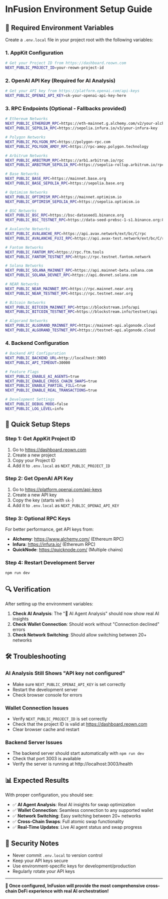 # InFusion Environment Setup Guide

## 🔧 **Required Environment Variables**

Create a `.env.local` file in your project root with the following variables:

### **1. AppKit Configuration**
```bash
# Get your Project ID from https://dashboard.reown.com
NEXT_PUBLIC_PROJECT_ID=your-reown-project-id
```

### **2. OpenAI API Key (Required for AI Analysis)**
```bash
# Get your API key from https://platform.openai.com/api-keys
NEXT_PUBLIC_OPENAI_API_KEY=sk-your-openai-api-key-here
```

### **3. RPC Endpoints (Optional - Fallbacks provided)**
```bash
# Ethereum Networks
NEXT_PUBLIC_ETHEREUM_RPC=https://eth-mainnet.g.alchemy.com/v2/your-alchemy-key
NEXT_PUBLIC_SEPOLIA_RPC=https://sepolia.infura.io/v3/your-infura-key

# Polygon Networks
NEXT_PUBLIC_POLYGON_RPC=https://polygon-rpc.com
NEXT_PUBLIC_POLYGON_AMOY_RPC=https://rpc-amoy.polygon.technology

# Arbitrum Networks
NEXT_PUBLIC_ARBITRUM_RPC=https://arb1.arbitrum.io/rpc
NEXT_PUBLIC_ARBITRUM_SEPOLIA_RPC=https://sepolia-rollup.arbitrum.io/rpc

# Base Networks
NEXT_PUBLIC_BASE_RPC=https://mainnet.base.org
NEXT_PUBLIC_BASE_SEPOLIA_RPC=https://sepolia.base.org

# Optimism Networks
NEXT_PUBLIC_OPTIMISM_RPC=https://mainnet.optimism.io
NEXT_PUBLIC_OPTIMISM_SEPOLIA_RPC=https://sepolia.optimism.io

# BSC Networks
NEXT_PUBLIC_BSC_RPC=https://bsc-dataseed1.binance.org
NEXT_PUBLIC_BSC_TESTNET_RPC=https://data-seed-prebsc-1-s1.binance.org:8545

# Avalanche Networks
NEXT_PUBLIC_AVALANCHE_RPC=https://api.avax.network/ext/bc/C/rpc
NEXT_PUBLIC_AVALANCHE_FUJI_RPC=https://api.avax-test.network/ext/bc/C/rpc

# Fantom Networks
NEXT_PUBLIC_FANTOM_RPC=https://rpc.ftm.tools
NEXT_PUBLIC_FANTOM_TESTNET_RPC=https://rpc.testnet.fantom.network

# Solana Networks
NEXT_PUBLIC_SOLANA_MAINNET_RPC=https://api.mainnet-beta.solana.com
NEXT_PUBLIC_SOLANA_DEVNET_RPC=https://api.devnet.solana.com

# NEAR Networks
NEXT_PUBLIC_NEAR_MAINNET_RPC=https://rpc.mainnet.near.org
NEXT_PUBLIC_NEAR_TESTNET_RPC=https://rpc.testnet.near.org

# Bitcoin Networks
NEXT_PUBLIC_BITCOIN_MAINNET_RPC=https://blockstream.info/api
NEXT_PUBLIC_BITCOIN_TESTNET_RPC=https://blockstream.info/testnet/api

# Algorand Networks
NEXT_PUBLIC_ALGORAND_MAINNET_RPC=https://mainnet-api.algonode.cloud
NEXT_PUBLIC_ALGORAND_TESTNET_RPC=https://testnet-api.algonode.cloud
```

### **4. Backend Configuration**
```bash
# Backend API Configuration
NEXT_PUBLIC_BACKEND_URL=http://localhost:3003
NEXT_PUBLIC_API_TIMEOUT=30000

# Feature Flags
NEXT_PUBLIC_ENABLE_AI_AGENTS=true
NEXT_PUBLIC_ENABLE_CROSS_CHAIN_SWAPS=true
NEXT_PUBLIC_ENABLE_PARTIAL_FILL=true
NEXT_PUBLIC_ENABLE_REAL_TRANSACTIONS=true

# Development Settings
NEXT_PUBLIC_DEBUG_MODE=false
NEXT_PUBLIC_LOG_LEVEL=info
```

## 🚀 **Quick Setup Steps**

### **Step 1: Get AppKit Project ID**
1. Go to https://dashboard.reown.com
2. Create a new project
3. Copy your Project ID
4. Add it to `.env.local` as `NEXT_PUBLIC_PROJECT_ID`

### **Step 2: Get OpenAI API Key**
1. Go to https://platform.openai.com/api-keys
2. Create a new API key
3. Copy the key (starts with `sk-`)
4. Add it to `.env.local` as `NEXT_PUBLIC_OPENAI_API_KEY`

### **Step 3: Optional RPC Keys**
For better performance, get API keys from:
- **Alchemy**: https://www.alchemy.com/ (Ethereum RPC)
- **Infura**: https://infura.io/ (Ethereum RPC)
- **QuickNode**: https://quicknode.com/ (Multiple chains)

### **Step 4: Restart Development Server**
```bash
npm run dev
```

## 🔍 **Verification**

After setting up the environment variables:

1. **Check AI Analysis**: The "🤖 AI Agent Analysis" should now show real AI insights
2. **Check Wallet Connection**: Should work without "Connection declined" errors
3. **Check Network Switching**: Should allow switching between 20+ networks

## 🛠 **Troubleshooting**

### **AI Analysis Still Shows "API key not configured"**
- Make sure `NEXT_PUBLIC_OPENAI_API_KEY` is set correctly
- Restart the development server
- Check browser console for errors

### **Wallet Connection Issues**
- Verify `NEXT_PUBLIC_PROJECT_ID` is set correctly
- Check that the project ID is valid at https://dashboard.reown.com
- Clear browser cache and restart

### **Backend Server Issues**
- The backend server should start automatically with `npm run dev`
- Check that port 3003 is available
- Verify the server is running at http://localhost:3003/health

## 📊 **Expected Results**

With proper configuration, you should see:

- ✅ **AI Agent Analysis**: Real AI insights for swap optimization
- ✅ **Wallet Connection**: Seamless connection to any supported wallet
- ✅ **Network Switching**: Easy switching between 20+ networks
- ✅ **Cross-Chain Swaps**: Full atomic swap functionality
- ✅ **Real-Time Updates**: Live AI agent status and swap progress

## 🔐 **Security Notes**

- Never commit `.env.local` to version control
- Keep your API keys secure
- Use environment-specific keys for development/production
- Regularly rotate your API keys

---

**🎉 Once configured, InFusion will provide the most comprehensive cross-chain DeFi experience with real AI orchestration!** 
